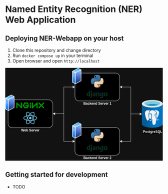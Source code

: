 # Named Entity Recognition (NER) Web Application

## Deploying NER-Webapp on your host
1. Clone this repository and change directory
2. Run `docker compose up` in your terminal
3. Open browser and open `http://localhost`

![Components](./docs/ner-webapp.png)

## Getting started for development
- TODO
